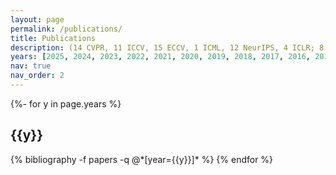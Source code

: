 ```yaml
---
layout: page
permalink: /publications/
title: Publications
description: (14 CVPR, 11 ICCV, 15 ECCV, 1 ICML, 12 NeurIPS, 4 ICLR; 8 TPAMI, 9 IJCV) # publications by categories in reversed chronological order. generated by jekyll-scholar.
years: [2025, 2024, 2023, 2022, 2021, 2020, 2019, 2018, 2017, 2016, 2015, 2014, 2013, 2012]
nav: true
nav_order: 2
---
```

<!-- _pages/publications.md -->
<div class="publications">

{%- for y in page.years %}
  <h2 class="year">{{y}}</h2>
  {% bibliography -f papers -q @*[year={{y}}]* %}
{% endfor %}

</div>
